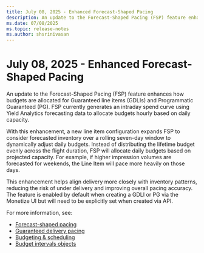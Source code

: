 ```yaml
---
title: July 08, 2025 - Enhanced Forecast-Shaped Pacing
description: An update to the Forecast-Shaped Pacing (FSP) feature enhances how budgets are allocated for Guaranteed line items (GDLIs) and Programmatic Guaranteed (PG).
ms.date: 07/08/2025
ms.topic: release-notes
ms.author: shsrinivasan
---
```


# July 08, 2025 - Enhanced Forecast-Shaped Pacing

An update to the Forecast-Shaped Pacing (FSP) feature enhances how budgets are allocated for Guaranteed line items (GDLIs) and Programmatic Guaranteed (PG). FSP currently generates an intraday spend curve using Yield Analytics forecasting data to allocate budgets hourly based on daily capacity. 

With this enhancement, a new line item configuration expands FSP to consider forecasted inventory over a rolling seven-day window to dynamically adjust daily budgets. Instead of distributing the lifetime budget evenly across the flight duration, FSP will allocate daily budgets based on projected capacity. For example, if higher impression volumes are forecasted for weekends, the Line Item will pace more heavily on those days. 

This enhancement helps align delivery more closely with inventory patterns, reducing the risk of under delivery and improving overall pacing accuracy. The feature is enabled by default when creating a GDLI or PG via the Monetize UI but will need to be explicitly set when created via API. 

For more information, see:
- [Forecast-shaped pacing](forecast-shaped-pacing.md)
- [Guaranteed delivery pacing](guaranteed-delivery-pacing.md)
- [Budgeting & scheduling](budgeting-scheduling.md)
- [Budget intervals objects](../digital-platform-api/budget-intervals-objects-api.md)

